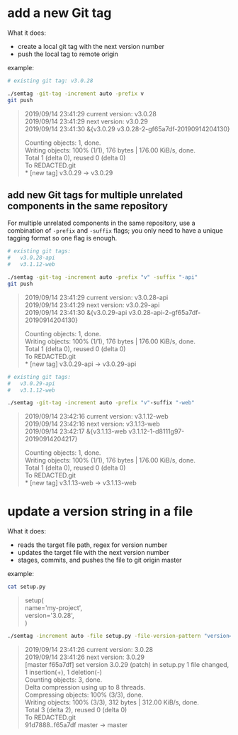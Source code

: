 # add a new Git tag
What it does:
- create a local git tag with the next version number
- push the local tag to remote origin


example:
```bash
# existing git tag: v3.0.28

./semtag -git-tag -increment auto -prefix v
git push
```
> 2019/09/14 23:41:29 current version: v3.0.28
<br>2019/09/14 23:41:29 next version: v3.0.29
<br>2019/09/14 23:41:30 &{v3.0.29 v3.0.28-2-gf65a7df-20190914204130}
>
> Counting objects: 1, done.
<br>Writing objects: 100% (1/1), 176 bytes | 176.00 KiB/s, done.
<br>Total 1 (delta 0), reused 0 (delta 0)
<br>To REDACTED.git
<br> * [new tag]         v3.0.29 -> v3.0.29


## add new Git tags for multiple unrelated components in the same repository
For multiple unrelated components in the same repository, use a combination of `-prefix` and `-suffix` flags; you only need to have a unique tagging format so one flag is enough.
```bash
# existing git tags:
#   v3.0.28-api
#   v3.1.12-web

./semtag -git-tag -increment auto -prefix "v" -suffix "-api"
git push
```
> 2019/09/14 23:41:29 current version: v3.0.28-api
<br>2019/09/14 23:41:29 next version: v3.0.29-api
<br>2019/09/14 23:41:30 &{v3.0.29-api v3.0.28-api-2-gf65a7df-20190914204130}
>
> Counting objects: 1, done.
<br>Writing objects: 100% (1/1), 176 bytes | 176.00 KiB/s, done.
<br>Total 1 (delta 0), reused 0 (delta 0)
<br>To REDACTED.git
<br> * [new tag]         v3.0.29-api -> v3.0.29-api
```bash
# existing git tags:
#   v3.0.29-api
#   v3.1.12-web

./semtag -git-tag -increment auto -prefix "v"-suffix "-web"
```
> 2019/09/14 23:42:16 current version: v3.1.12-web
<br>2019/09/14 23:42:16 next version: v3.1.13-web
<br>2019/09/14 23:42:17 &{v3.1.13-web v3.1.12-1-d8111g97-20190914204217}
>
> Counting objects: 1, done.
<br>Writing objects: 100% (1/1), 176 bytes | 176.00 KiB/s, done.
<br>Total 1 (delta 0), reused 0 (delta 0)
<br>To REDACTED.git
<br> * [new tag]         v3.1.13-web -> v3.1.13-web



# update a version string in a file
What it does:
- reads the target file path, regex for version number
- updates the target file with the next version number
- stages, commits, and pushes the file to git origin master

example:
```bash
cat setup.py
```
> setup(
<br>    name='my-project',
<br>    version='3.0.28',
<br>  )

```bash
./semtag -increment auto -file setup.py -file-version-pattern "version='%s',"
```
> 2019/09/14 23:41:26 current version: 3.0.28
<br>2019/09/14 23:41:26 next version: 3.0.29
<br>[master f65a7df] set version 3.0.29 (patch) in setup.py 1 file changed, 1 insertion(+), 1 deletion(-)
<br>Counting objects: 3, done.
<br>Delta compression using up to 8 threads.
<br>Compressing objects: 100% (3/3), done.
<br>Writing objects: 100% (3/3), 312 bytes | 312.00 KiB/s, done.
<br>Total 3 (delta 2), reused 0 (delta 0)
<br>To REDACTED.git
<br>   91d7888..f65a7df  master -> master
